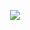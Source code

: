 
<p align="center">
  <img src="https://github-profile-trophy.vercel.app/?username=srmfx&rank=SECRET,SSS,SS,S,AAA,AA,A&row=1&column=-1"/>
</p>

<!--
**srmfx/srmfx** is a ✨ _special_ ✨ repository because its `README.md` (this file) appears on your GitHub profile.

Here are some ideas to get you started:

- 🔭 I’m currently working on ...
- 🌱 I’m currently learning ...
- 👯 I’m looking to collaborate on ...
- 🤔 I’m looking for help with ...
- 💬 Ask me about ...
- 📫 How to reach me: ...
- 😄 Pronouns: ...
- ⚡ Fun fact: ...
-->
